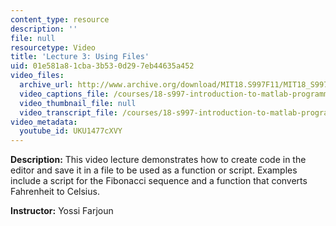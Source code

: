 ```yaml
---
content_type: resource
description: ''
file: null
resourcetype: Video
title: 'Lecture 3: Using Files'
uid: 01e581a8-1cba-3b53-0d29-7eb44635a452
video_files:
  archive_url: http://www.archive.org/download/MIT18.S997F11/MIT18_S997F11_lec03_300k.mp4
  video_captions_file: /courses/18-s997-introduction-to-matlab-programming-fall-2011/969d7ba4cd605975a757aa42856181c2_UKU1477cXVY.vtt
  video_thumbnail_file: null
  video_transcript_file: /courses/18-s997-introduction-to-matlab-programming-fall-2011/304dcc4b71a4b3f8524af4a1c2fc6df1_UKU1477cXVY.pdf
video_metadata:
  youtube_id: UKU1477cXVY
---
```


**Description:** This video lecture demonstrates how to create code in the editor and save it in a file to be used as a function or script. Examples include a script for the Fibonacci sequence and a function that converts Fahrenheit to Celsius.

**Instructor:** Yossi Farjoun